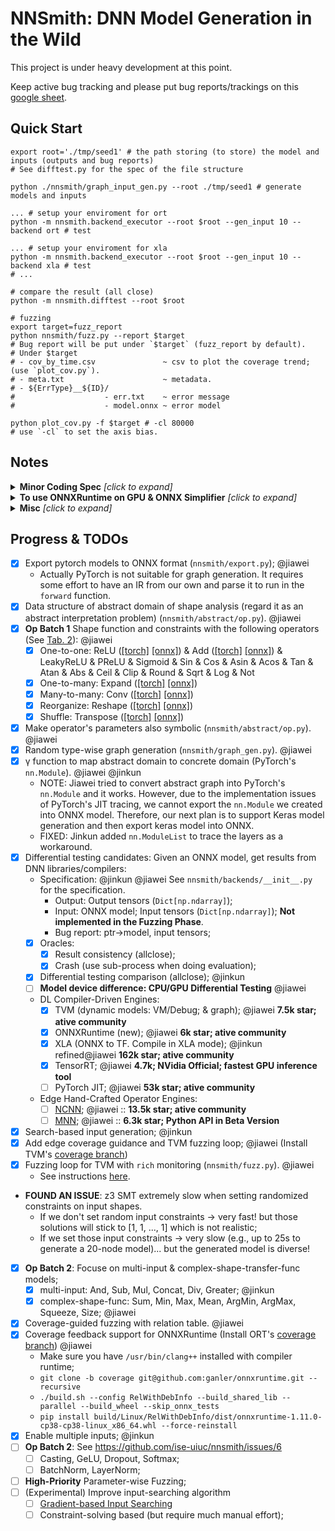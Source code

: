 # NNSmith: DNN Model Generation in the Wild

This project is under heavy development at this point.

Keep active bug tracking and please put bug reports/trackings on this [google sheet](https://docs.google.com/spreadsheets/d/15YY88x_JyZWom2YGNW2JO0JdqNVYWzPbaaRyhVxBJ_Y/edit#gid=0).

## Quick Start

```shell
export root='./tmp/seed1' # the path storing (to store) the model and inputs (outputs and bug reports)
# See difftest.py for the spec of the file structure

python ./nnsmith/graph_input_gen.py --root ./tmp/seed1 # generate models and inputs

... # setup your enviroment for ort
python -m nnsmith.backend_executor --root $root --gen_input 10 --backend ort # test

... # setup your enviroment for xla
python -m nnsmith.backend_executor --root $root --gen_input 10 --backend xla # test
# ...

# compare the result (all close)
python -m nnsmith.difftest --root $root

# fuzzing
export target=fuzz_report
python nnsmith/fuzz.py --report $target
# Bug report will be put under `$target` (fuzz_report by default).
# Under $target
# - cov_by_time.csv               ~ csv to plot the coverage trend; (use `plot_cov.py`).
# - meta.txt                      ~ metadata.
# - ${ErrType}__${ID}/      
#                    - err.txt    ~ error message
#                    - model.onnx ~ error model

python plot_cov.py -f $target # -cl 80000
# use `-cl` to set the axis bias.
```

## Notes

<details><summary><b>Minor Coding Spec</b> <i>[click to expand]</i></summary>
<div>

- **Do not put repeated logging/warning in library code.** Fuzzing loop might execute such programs for many times that such logs will create numerous loggings that messes STDOUT.

</div>
</details>

<details><summary><b>To use ONNXRuntime on GPU & ONNX Simplifier</b> <i>[click to expand]</i></summary>
<div>

```shell
pip uninstall -y onnxruntime onnxruntime-gpu
pip install onnxruntime 
pip install onnxruntime-gpu # the order matters; and you have to split the install steps;
```

</div>
</details>

<details><summary><b>Misc</b> <i>[click to expand]</i></summary>
<div>

- To quickly install latest TVM on a linux machine (w/ CUDA 10.2 or higher): 
    - `pip install tlcpack-nightly-cu102 -f https://tlcpack.ai/wheels`
    - See also: https://tlcpack.ai/

- Please visit the following websites to learn about the operator conversion coverage when you decide to add new operators in our generator. That said, always prefer operators that are acceptable for most frameworks.
    - [TensorRT-ONNX Coverage](https://github.com/onnx/onnx-tensorrt/blob/master/docs/operators.md)
    - [PyTorch-ONNX Coverage](https://github.com/pytorch/pytorch/blob/master/caffe2/python/onnx/ONNXOpCoverage.md)
    - [TensorFlow-ONNX Coverage](https://github.com/onnx/onnx-tensorflow/blob/master/doc/support_status.md)
    - [Glow-ONNX Coverage](https://github.com/pytorch/glow/tree/d7bd6c59e68a105edafe094ee77c987903eb24a5/tests/models/onnxModels)
    - TVM-ONNX Coverage: N/A

</div>
</details>

## Progress & TODOs

- [x] Export pytorch models to ONNX format (`nnsmith/export.py`); @jiawei
    - Actually PyTorch is not suitable for graph generation. It requires some effort to have an IR from our own and parse it to run in the `forward` function.
- [x] Data structure of abstract domain of shape analysis (regard it as an abstract interpretation problem) (`nnsmith/abstract/op.py`). @jiawei
- [x] **Op Batch 1** Shape function and constraints with the following operators (See [Tab. 2](https://dl.acm.org/doi/pdf/10.1145/3453483.3454083)): @jiawei
    - [x] One-to-one: ReLU ([[torch]](https://pytorch.org/docs/stable/generated/torch.nn.ReLU.html) [[onnx]](https://github.com/onnx/onnx/blob/master/docs/Operators.md#relu)) & Add ([[torch]](https://pytorch.org/docs/stable/generated/torch.add.html) [[onnx]](https://github.com/onnx/onnx/blob/master/docs/Operators.md#add)) & LeakyReLU & PReLU & Sigmoid & Sin & Cos & Asin & Acos & Tan & Atan & Abs & Ceil & Clip & Round & Sqrt & Log & Not
    - [x] One-to-many: Expand ([[torch]](https://pytorch.org/docs/stable/generated/torch.Tensor.expand.html) [[onnx]](https://github.com/onnx/onnx/blob/master/docs/Operators.md#Expand))
    - [x] Many-to-many: Conv ([[torch]](https://pytorch.org/docs/stable/generated/torch.nn.Conv2d.html) [[onnx]](https://github.com/onnx/onnx/blob/master/docs/Operators.md#Conv))
    - [x] Reorganize: Reshape ([[torch]](https://pytorch.org/docs/stable/generated/torch.reshape.html) [[onnx]](https://github.com/onnx/onnx/blob/master/docs/Operators.md#reshape))
    - [x] Shuffle: Transpose ([[torch]](https://pytorch.org/docs/stable/generated/torch.transpose.html) [[onnx]](https://github.com/onnx/onnx/blob/master/docs/Operators.md#transpose))
- [x] Make operator's parameters also symbolic (`nnsmith/abstract/op.py`). @jiawei
- [x] Random type-wise graph generation (`nnsmith/graph_gen.py`). @jiawei
- [x] γ function to map abstract domain to concrete domain (PyTorch's `nn.Module`). @jiawei @jinkun
    - NOTE: Jiawei tried to convert abstract graph into PyTorch's `nn.Module` and it works. However, due to the implementation issues of PyTorch's JIT tracing, we cannot export the `nn.Module` we created into ONNX model. Therefore, our next plan is to support Keras model generation and then export keras model into ONNX.
    - FIXED: Jinkun added `nn.ModuleList` to trace the layers as a workaround.
- [x] Differential testing candidates: Given an ONNX model, get results from DNN libraries/compilers:
    - Specification: @jinkun @jiawei See `nnsmith/backends/__init__.py` for the specification.
        - Output: Output tensors (`Dict[np.ndarray]`);
        - Input: ONNX model; Input tensors (`Dict[np.ndarray]`); **Not implemented in the Fuzzing Phase**.
        - Bug report: ptr->model, input tensors;
    - [x] Oracles:
        - [x] Result consistency (allclose);
        - [x] Crash (use sub-process when doing evaluation);
    - [x] Differential testing comparison (allclose); @jinkun
    - [ ] **Model device difference: CPU/GPU Differential Testing** @jiawei
    - DL Compiler-Driven Engines:
      - [x] TVM (dynamic models: VM/Debug; & graph); @jiawei **7.5k star; ative community**
      - [x] ONNXRuntime (new); @jiawei **6k star; ative community**
      - [x] XLA (ONNX to TF. Compile in XLA mode); @jinkun refined@jiawei **162k star; ative community**
      - [x] TensorRT; @jiawei **4.7k; NVidia Official; fastest GPU inference tool**
      - [ ] PyTorch JIT; @jiawei **53k star; ative community**
    - Edge Hand-Crafted Operator Engines:
      - [ ] [NCNN](https://github.com/Tencent/ncnn/tree/master/python); @jiawei :: **13.5k star; ative community**
      - [ ] [MNN](https://github.com/alibaba/MNN/graphs/contributors); @jiawei :: **6.3k star; Python API in Beta Version**
- [x] Search-based input generation; @jinkun
- [x] Add edge coverage guidance and TVM fuzzing loop; @jiawei (Install TVM's [coverage branch](https://github.com/ganler/tvm/tree/coverage))
- [x] Fuzzing loop for TVM with `rich` monitoring (`nnsmith/fuzz.py`). @jiawei
    - See instructions [here](https://github.com/Tzer-AnonBot/tzer/blob/main/tvm_cov_patch/build_tvm.sh).
- **FOUND AN ISSUE**: z3 SMT extremely slow when setting randomized constraints on input shapes.
    - If we don't set random input constraints -> very fast! but those solutions will stick to [1, 1, ..., 1] which is not realistic;
    - If we set those input constraints -> very slow (e.g., up to 25s to generate a 20-node model)... but the generated model is diverse!
- [x] **Op Batch 2**: Focuse on multi-input & complex-shape-transfer-func models;
    - [x] multi-input: And, Sub, Mul, Concat, Div, Greater; @jinkun
    - [x] complex-shape-func: Sum, Min, Max, Mean, ArgMin, ArgMax, Squeeze, Size; @jiawei
- [x] Coverage-guided fuzzing with relation table. @jiawei
- [x] Coverage feedback support for ONNXRuntime (Install ORT's [coverage branch](https://github.com/ganler/onnxruntime/tree/coverage)) @jiawei
    - Make sure you have `/usr/bin/clang++` installed with compiler runtime;
    - `git clone -b coverage git@github.com:ganler/onnxruntime.git --recursive`
    - `./build.sh --config RelWithDebInfo --build_shared_lib --parallel --build_wheel --skip_onnx_tests`
    - `pip install build/Linux/RelWithDebInfo/dist/onnxruntime-1.11.0-cp38-cp38-linux_x86_64.whl --force-reinstall`
- [x] Enable multiple inputs; @jinkun
- [ ] **Op Batch 2**: See https://github.com/ise-uiuc/nnsmith/issues/6
    - [ ] Casting, GeLU, Dropout, Softmax;
    - [ ] BatchNorm, LayerNorm;
- [ ] **High-Priority** Parameter-wise Fuzzing;
- [ ] (Experimental) Improve input-searching algorithm
    - [ ] [Gradient-based Input Searching](https://dl.acm.org/doi/pdf/10.1145/3468264.3468612)
    - [ ] Constraint-solving based (but require much manual effort);
